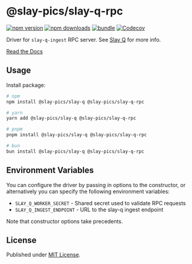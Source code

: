 # @slay-pics/slay-q-rpc

[![npm version][npm-version-src]][npm-version-href]
[![npm downloads][npm-downloads-src]][npm-downloads-href]
[![bundle][bundle-src]][bundle-href]
[![Codecov][codecov-src]][codecov-href]

Driver for `slay-q-ingest` RPC server.  See [Slay Q](https://www.npmjs.com/package/@slay-pics/slay-q) for more info.

[Read the Docs](https://slayq-docs.vercel.app)

## Usage

Install package:

```sh
# npm
npm install @slay-pics/slay-q @slay-pics/slay-q-rpc

# yarn
yarn add @slay-pics/slay-q @slay-pics/slay-q-rpc

# pnpm
pnpm install @slay-pics/slay-q @slay-pics/slay-q-rpc

# bun
bun install @slay-pics/slay-q @slay-pics/slay-q-rpc
```

## Environment Variables
You can configure the driver by passing in options to the constructor, or alternatively you can specify the following environment variables:

* `SLAY_Q_WORKER_SECRET` - Shared secret used to validate RPC requests
* `SLAY_Q_INGEST_ENDPOINT` - URL to the slay-q ingest endpoint

Note that constructor options take precedents.


## License

Published under [MIT License](./LICENSE).

<!-- Badges -->

[npm-version-src]: https://img.shields.io/npm/v/@slay-pics/slay-q-rpc?style=flat&colorA=18181B&colorB=F0DB4F
[npm-version-href]: https://npmjs.com/package/@slay-pics/slay-q-rpc
[npm-downloads-src]: https://img.shields.io/npm/dm/@slay-pics/slay-q-rpc?style=flat&colorA=18181B&colorB=F0DB4F
[npm-downloads-href]: https://npmjs.com/package/@slay-pics/slay-q-rpc
[codecov-src]: https://img.shields.io/codecov/c/gh/unjs/@slay-pics/slay-q-rpc/main?style=flat&colorA=18181B&colorB=F0DB4F
[codecov-href]: https://codecov.io/gh/unjs/@slay-pics/slay-q-rpc
[bundle-src]: https://img.shields.io/bundlephobia/minzip/@slay-pics/slay-q-rpc?style=flat&colorA=18181B&colorB=F0DB4F
[bundle-href]: https://bundlephobia.com/result?p=@slay-pics/slay-q-rpc
